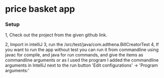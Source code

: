 # price basket app

### Setup
1, Check out the project from the given github link.

2, Import in intelliJ
3, run the /src/test/java/com.adthena.BillCreatorTest
4, If you want to run the app without test you can run
it from commandline using javac for compile, and java for run commands, and give the items as commandline arguments
or as I used the program I added the commandline arguments in IntelliJ next to the run button 'Edit configurations' -> 'Program arguments:'



